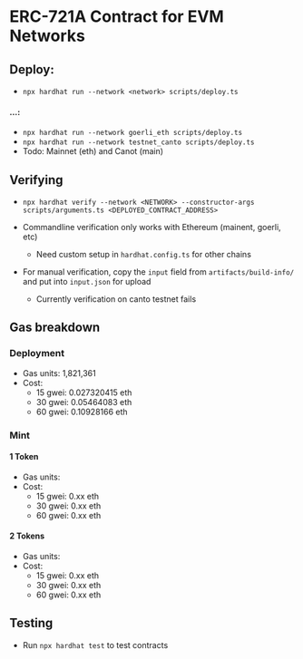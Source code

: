 # ERC-721A Contract for EVM Networks

## Deploy:

- `npx hardhat run --network <network> scripts/deploy.ts`

#### ...:

- `npx hardhat run --network goerli_eth scripts/deploy.ts`
- `npx hardhat run --network testnet_canto scripts/deploy.ts`
- Todo: Mainnet (eth) and Canot (main)

## Verifying

- `npx hardhat verify --network <NETWORK> --constructor-args scripts/arguments.ts <DEPLOYED_CONTRACT_ADDRESS>`

- Commandline verification only works with Ethereum (mainent, goerli, etc)
  - Need custom setup in `hardhat.config.ts` for other chains
- For manual verification, copy the `input` field from `artifacts/build-info/` and put into `input.json` for upload
  - Currently verification on canto testnet fails

## Gas breakdown

### Deployment

- Gas units: 1,821,361
- Cost:
  - 15 gwei: 0.027320415 eth
  - 30 gwei: 0.05464083 eth
  - 60 gwei: 0.10928166 eth

### Mint

#### 1 Token

- Gas units:
- Cost:
  - 15 gwei: 0.xx eth
  - 30 gwei: 0.xx eth
  - 60 gwei: 0.xx eth

#### 2 Tokens

- Gas units:
- Cost:
  - 15 gwei: 0.xx eth
  - 30 gwei: 0.xx eth
  - 60 gwei: 0.xx eth

## Testing

- Run `npx hardhat test` to test contracts
